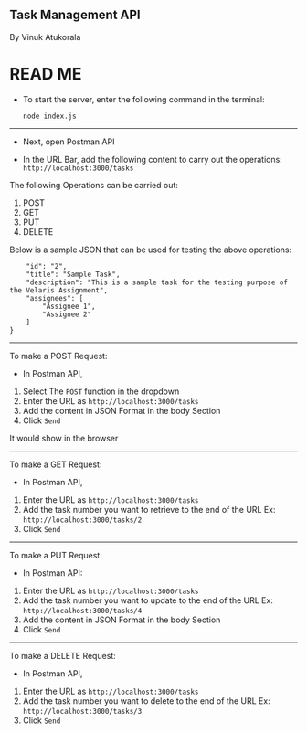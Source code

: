 ## Task Management API
By Vinuk Atukorala
# READ ME

- To start the server, enter the following command in the terminal:

    ```node index.js```

---
- Next, open Postman API

- In the URL Bar, add the following content to carry out the operations:
    ```http://localhost:3000/tasks```

The following Operations can be carried out:
1. POST
2. GET
3. PUT
4. DELETE

Below is a sample JSON that can be used for testing the above operations:
```{
    "id": "2",
    "title": "Sample Task",
    "description": "This is a sample task for the testing purpose of the Velaris Assignment",
    "assignees": [
        "Assignee 1",
        "Assignee 2"
    ]
}
```
---
To make a POST Request:
- In Postman API, 
1. Select The ```POST``` function in the dropdown
2. Enter the URL as ```http://localhost:3000/tasks```
3. Add the content in JSON Format in the body Section
3. Click ```Send```

It would show in the browser

---
To make a GET Request:
- In Postman API,
1. Enter the URL as ```http://localhost:3000/tasks```
2. Add the task number you want to retrieve to the end of the URL
Ex: ```http://localhost:3000/tasks/2```
3. Click ```Send```
---
To make a PUT Request:
- In Postman API:
1. Enter the URL as ```http://localhost:3000/tasks```
2. Add the task number you want to update to the end of the URL
Ex: ```http://localhost:3000/tasks/4```
3. Add the content in JSON Format in the body Section
4. Click ```Send```
---
To make a DELETE Request:
- In Postman API,
1. Enter the URL as ```http://localhost:3000/tasks```
2. Add the task number you want to delete to the end of the URL
Ex: ```http://localhost:3000/tasks/3```
3. Click ```Send```


